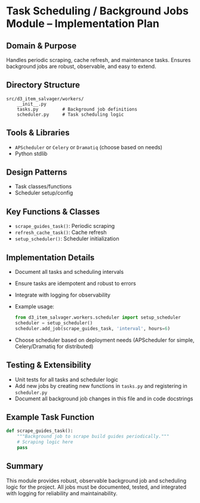 # Task Scheduling / Background Jobs Module – Implementation Plan

## Domain & Purpose

Handles periodic scraping, cache refresh, and maintenance tasks. Ensures background jobs are robust, observable, and easy to extend.

## Directory Structure

```directory
src/d3_item_salvager/workers/
    __init__.py
    tasks.py         # Background job definitions
    scheduler.py     # Task scheduling logic
```

## Tools & Libraries

- `APScheduler` or `Celery` or `Dramatiq` (choose based on needs)
- Python stdlib

## Design Patterns

- Task classes/functions
- Scheduler setup/config

## Key Functions & Classes

- `scrape_guides_task()`: Periodic scraping
- `refresh_cache_task()`: Cache refresh
- `setup_scheduler()`: Scheduler initialization

## Implementation Details

- Document all tasks and scheduling intervals
- Ensure tasks are idempotent and robust to errors
- Integrate with logging for observability
- Example usage:

  ```python
  from d3_item_salvager.workers.scheduler import setup_scheduler
  scheduler = setup_scheduler()
  scheduler.add_job(scrape_guides_task, 'interval', hours=6)
  ```

- Choose scheduler based on deployment needs (APScheduler for simple, Celery/Dramatiq for distributed)

## Testing & Extensibility

- Unit tests for all tasks and scheduler logic
- Add new jobs by creating new functions in `tasks.py` and registering in `scheduler.py`
- Document all background job changes in this file and in code docstrings

## Example Task Function

```python
def scrape_guides_task():
    """Background job to scrape build guides periodically."""
    # Scraping logic here
    pass
```

## Summary

This module provides robust, observable background job and scheduling logic for the project. All jobs must be documented, tested, and integrated with logging for reliability and maintainability.
